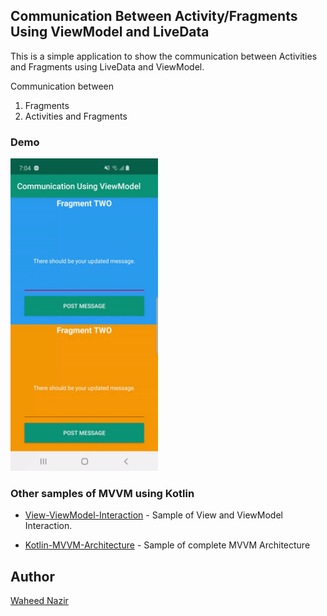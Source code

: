 ## Communication Between Activity/Fragments Using ViewModel and LiveData 

This is a simple application to show the communication between Activities and Fragments using LiveData and ViewModel.

Communication between
 1. Fragments
 2. Activities and Fragments

### Demo
<img height="500px" src="https://github.com/WaheedNazir/Communication-ActivityFragment-ViewModel/blob/master/images/sample_demo.gif" />

### Other samples of MVVM using Kotlin

* [View-ViewModel-Interaction] - Sample of View and ViewModel Interaction.
* [Kotlin-MVVM-Architecture] - Sample of complete MVVM Architecture

   [Kotlin-MVVM-Architecture]: <https://github.com/WaheedNazir/Kotlin-MVVM-Architecture>
   [View-ViewModel-Interaction]: <https://github.com/WaheedNazir/View-ViewModel-Interaction>

## Author
[Waheed Nazir](https://www.linkedin.com/in/waheed-nazir-36521579/ "Waheed Nazir (GreenProLogix)")


